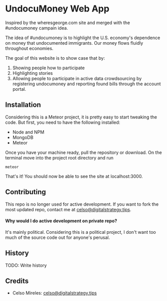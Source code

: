 # UndocuMoney Web App

Inspired by the wheresgeorge.com site and merged with the #undocumoney campain idea.

The idea of #undocumoney is to highlight the U.S. economy's dependence on money that undocumented immigrants. Our money flows fluidly throughout economies.

The goal of this website is to show case that by:
1. Showing people how to participate
2. Highlighting stories
3. Allowing people to participate in active data crowdsourcing by registering undocumoney and reporting found bills through the account portal.

## Installation

Considering this is a Meteor project, it is pretty easy to start tweaking the code. But first, you need to have the following installed:

- Node and NPM
- MongoDB
- Meteor

Once you have your machine ready, pull the repository or download. On the terminal move into the project root directory and run

```
meteor
```

That's it! You should now be able to see the site at localhost:3000.

## Contributing

This repo is no longer used for active development. If you want to fork the most updated repo, contact me at celso@digitalstrategy.tips.

#### Why would I do active development on private repo?

It's mainly political. Considering this is a political project, I don't want too much of the source code out for anyone's perusal.

## History

TODO: Write history

## Credits

- Celso Mireles: celso@digitalstrategy.tips
